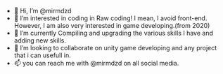 - 👋 Hi, I’m @mirmdzd
- 👀 I’m interested in coding in Raw coding! I mean, I avoid front-end. However, I am also very interested in game developing.(from 2020)
- 🌱 I’m currently Compiling and upgrading the various skills I have and adding new skills.
- 💞️ I’m looking to collaborate on unity game developing and any project that i can usefull in.
- 📫 you can reach me with @mirmdzd on all social media.
